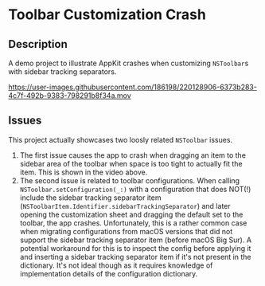 # Toolbar Customization Crash

## Description

A demo project to illustrate AppKit crashes when customizing `NSToolbar`s with sidebar tracking separators.

https://user-images.githubusercontent.com/186198/220128906-6373b283-4c7f-492b-9383-798291b8f34a.mov

## Issues

This project actually showcases two loosly related `NSToolbar` issues. 

1. The first issue causes the app to crash when dragging an item to the sidebar area of the toolbar when space is too tight to actually fit the item. This is shown in the video above.
2. The second issue is related to toolbar configurations. When calling `NSToolbar.setConfiguration(_:)` with a configuration that does NOT(!) include the sidebar tracking separator item (`NSToolbarItem.Identifier.sidebarTrackingSeparator`) and later opening the customization sheet and dragging the default set to the toolbar, the app crashes. Unfortunately, this is a rather common case when migrating configurations from macOS versions that did not support the sidebar tracking separator item (before macOS Big Sur). A potential workaround for this is to inspect the config before applying it and inserting a sidebar tracking separator item if it's not present in the dictionary. It's not ideal though as it requires knowledge of implementation details of the configuration dictionary.
